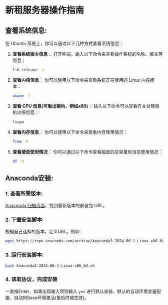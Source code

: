 # 新租服务器操作指南


## 查看系统信息:

在 Ubuntu 系统上，你可以通过以下几种方式查看系统信息：

1. **查看系统版本信息**：
   打开终端，输入以下命令来查看操作系统的名称、版本等信息：
   ```bash
   lsb_release -a
   ```

2. **查看内核信息**：
   你可以使用以下命令来查看系统正在使用的 Linux 内核版本：
   ```bash
   uname -r
   ```

3. **查看 CPU 信息(可看出架构，例如x86)**：
   输入以下命令可以查看有关处理器的详细信息：
   ```bash
   lscpu
   ```

4. **查看内存信息**：
   你可以使用以下命令来查看内存使用情况：
   ```bash
   free -h
   ```

5. **查看硬盘使用情况**：
   你可以通过以下命令查看磁盘的总容量和当前使用情况：
   ```bash
   df -h
   ```


## Anaconda安装:

### 1. 查看所需版本:

[Anaconda 归档页面](https://repo.anaconda.com/archive/)，找到最新版本的安装包 URL。

### 2. 下载安装脚本:

根据自己选择的版本，定义URL。例如:

```bash
wget https://repo.anaconda.com/archive/Anaconda3-2024.06-1-Linux-x86_64.sh
```

### 3. 运行安装脚本:

```bash
bash Anaconda3-2024.06-1-Linux-x86_64.sh
```

### 4. 读取协议，完成安装

一直按Enter，如果出现输入项则输入 `yes` 进行默认安装、默认的自动环境变量配置、自动的Base环境激活(重启终端生效)。

